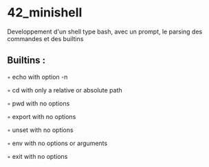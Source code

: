 # 42_minishell
Developpement d'un shell type bash, avec un prompt, le parsing des commandes et des builtins

## Builtins :

◦ echo with option -n

◦ cd with only a relative or absolute path

◦ pwd with no options

◦ export with no options

◦ unset with no options

◦ env with no options or arguments

◦ exit with no options

